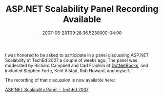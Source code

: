 ﻿---
title: ASP.NET Scalability Panel Recording Available
date: "2007-06-28T09:28:36.5230000-04:00"
description: I was honored to be asked to participate in a panel discussing
featuredImage: img/asp-net-scalability-panel-recording-available-featured.png
---

I was honored to be asked to participate in a panel discussing ASP.NET Scalability at TechEd 2007 a couple of weeks ago. The panel was moderated by Richard Campbell and Carl Franklin of [DotNetRocks](http://www.dotnetrocks.com/), and included Stephen Forte, Kent Alstad, Rob Howard, and myself.

The recording of that discussion is now available here:

[ASP.NET Scalability Panel – TechEd 2007](http://www.dotnetrocks.com/default.aspx?showNum=246)

